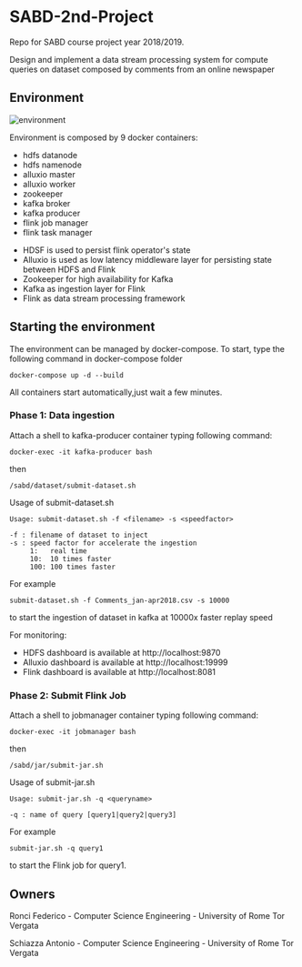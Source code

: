 # SABD-2nd-Project
Repo for SABD course project year 2018/2019.

Design and implement a data stream processing system for compute queries on dataset composed by comments from an online newspaper

Environment
------
![environment](https://raw.githubusercontent.com/loplace/SABD-2nd-Project/master/environment.png?token=AD3JGRQ2EA2ID7ELZIXBSWC5GBY44)

Environment is composed by 9 docker containers:
* hdfs datanode
* hdfs namenode
* alluxio master
* alluxio worker
* zookeeper
* kafka broker
* kafka producer
* flink job manager
* flink task manager
 
- HDSF is used to persist flink operator's state
- Alluxio is used as low latency middleware layer for persisting state between HDFS and Flink
- Zookeeper for high availability for Kafka
- Kafka as ingestion layer for Flink
- Flink as data stream processing framework


Starting the environment
------
The environment can be managed by docker-compose. To start, type the following command in docker-compose folder
```console
docker-compose up -d --build
```

All containers start automatically,just wait a few minutes.

### Phase 1: Data ingestion

Attach a shell to kafka-producer container typing following command:
```console
docker-exec -it kafka-producer bash
```
then
```console
/sabd/dataset/submit-dataset.sh
```
Usage of submit-dataset.sh
```console
Usage: submit-dataset.sh -f <filename> -s <speedfactor>

-f : filename of dataset to inject
-s : speed factor for accelerate the ingestion
     1:   real time
     10:  10 times faster
     100: 100 times faster
```

For example 
```console
submit-dataset.sh -f Comments_jan-apr2018.csv -s 10000
```
to start the ingestion of dataset in kafka at 10000x faster replay speed


For monitoring:

- HDFS dashboard is available at http://localhost:9870
- Alluxio dashboard is available at http://localhost:19999
- Flink dashboard is available at http://localhost:8081

### Phase 2: Submit Flink Job

Attach a shell to jobmanager container typing following command:
```console
docker-exec -it jobmanager bash
```
then
```console
/sabd/jar/submit-jar.sh
```
Usage of submit-jar.sh
```console
Usage: submit-jar.sh -q <queryname>

-q : name of query [query1|query2|query3]
```

For example 
```console
submit-jar.sh -q query1
```
to start the Flink job for query1.

## Owners

Ronci Federico - Computer Science Engineering - University of Rome Tor Vergata

Schiazza Antonio - Computer Science Engineering - University of Rome Tor Vergata
